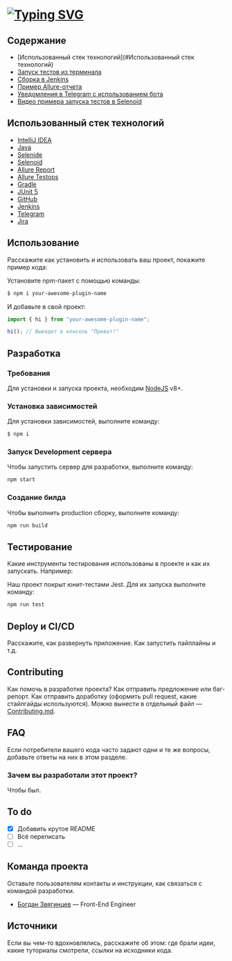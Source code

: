 
# [![Typing SVG](https://readme-typing-svg.herokuapp.com?font=Bungee+Spice&duration=3000&pause=1000&color=0F5F05&background=FA8EFF00&center=true&vCenter=true&multiline=true&repeat=false&random=false&width=435&height=80&lines=%D0%9F%D1%80%D0%BE%D0%B5%D0%BA%D1%82+%D0%BF%D0%BE+%D0%B0%D0%B2%D1%82%D0%BE%D0%BC%D0%B0%D1%82%D0%B8%D0%B7%D0%B0%D1%86%D0%B8%D0%B8+%D1%82%D0%B5%D1%81%D1%82%D0%BE%D0%B2%D1%8B%D1%85+;%D1%81%D1%86%D0%B5%D0%BD%D0%B0%D1%80%D0%B8%D0%B5%D0%B2+%D0%B4%D0%BB%D1%8F+%D0%BF%D1%80%D0%BE%D0%B5%D0%BA%D1%82%D0%B0+Scalable)](https://scalablesolutions.io)


## Содержание
- [Использованный стек технологий](#Использованный стек технологий)
- [Запуск тестов из терминала](#начало-работы)
- [Сборка в Jenkins](#тестирование)
- [Пример Allure-отчета](#deploy-и-ci/cd)
- [Уведомления в Telegram с использованием бота](#contributing)
- [Видео примера запуска тестов в Selenoid](#to-do)

## Использованный стек технологий
- [IntelliJ IDEA](https://www.jetbrains.com/ru-ru/idea/)
- [Java](https://www.java.com/ru/)
- [Selenide](https://selenide.org/)
- [Selenoid](https://aerokube.com/selenoid/latest/)
- [Allure Report](https://allurereport.org/)
- [Allure Testops](https://qameta.io/)
- [Gradle](https://gradle.org/)
- [JUnit 5](https://junit.org/junit5/docs/current/user-guide/)
- [GitHub](https://github.com/)
- [Jenkins](https://www.jenkins.io/)
- [Telegram](https://web.telegram.org/a/)
- [Jira](https://www.atlassian.com/ru/software/jira)

## Использование
Расскажите как установить и использовать ваш проект, покажите пример кода:

Установите npm-пакет с помощью команды:
```sh
$ npm i your-awesome-plugin-name
```

И добавьте в свой проект:
```typescript
import { hi } from "your-awesome-plugin-name";

hi(); // Выведет в консоль "Привет!"
```

## Разработка

### Требования
Для установки и запуска проекта, необходим [NodeJS](https://nodejs.org/) v8+.

### Установка зависимостей
Для установки зависимостей, выполните команду:
```sh
$ npm i
```

### Запуск Development сервера
Чтобы запустить сервер для разработки, выполните команду:
```sh
npm start
```

### Создание билда
Чтобы выполнить production сборку, выполните команду: 
```sh
npm run build
```

## Тестирование
Какие инструменты тестирования использованы в проекте и как их запускать. Например:

Наш проект покрыт юнит-тестами Jest. Для их запуска выполните команду:
```sh
npm run test
```

## Deploy и CI/CD
Расскажите, как развернуть приложение. Как запустить пайплайны и т.д.

## Contributing
Как помочь в разработке проекта? Как отправить предложение или баг-репорт. Как отправить доработку (оформить pull request, какие стайлгайды используются). Можно вынести в отдельный файл — [Contributing.md](./CONTRIBUTING.md).

## FAQ 
Если потребители вашего кода часто задают одни и те же вопросы, добавьте ответы на них в этом разделе.

### Зачем вы разработали этот проект?
Чтобы был.

## To do
- [x] Добавить крутое README
- [ ] Всё переписать
- [ ] ...

## Команда проекта
Оставьте пользователям контакты и инструкции, как связаться с командой разработки.

- [Богдан Звягинцев](tg://resolve?domain=bzvyagintsev) — Front-End Engineer

## Источники
Если вы чем-то вдохновлялись, расскажите об этом: где брали идеи, какие туториалы смотрели, ссылки на исходники кода. 
